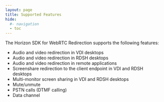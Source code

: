 ```yaml
---
layout: page
title: Supported Features
hide:
  #- navigation
  - toc
---
```


The Horizon SDK for WebRTC Redirection supports the following features:

- Audio and video redirection in VDI desktops
- Audio and video redirection in RDSH desktops
- Audio and video redirection in remote applications
- Screenshare redirection to the client endpoint in VDI and RDSH desktops
- Multi-monitor screen sharing in VDI and RDSH desktops
- Mute/unmute
- PSTN calls (DTMF calling)
- Data channel
